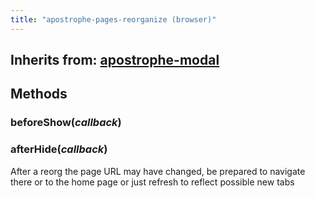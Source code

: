 ```yaml
---
title: "apostrophe-pages-reorganize (browser)"
---
```

## Inherits from: [apostrophe-modal](../apostrophe-modal/browser-apostrophe-modal.html)

## Methods
### beforeShow(*callback*)

### afterHide(*callback*)
After a reorg the page URL may have changed, be prepared to
navigate there or to the home page or just refresh to reflect
possible new tabs
